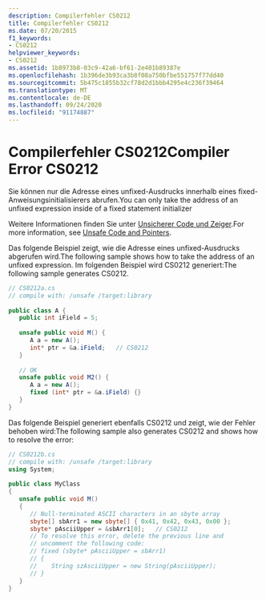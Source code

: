 ```yaml
---
description: Compilerfehler CS0212
title: Compilerfehler CS0212
ms.date: 07/20/2015
f1_keywords:
- CS0212
helpviewer_keywords:
- CS0212
ms.assetid: 1b8973b8-03c9-42a6-bf61-2e401b89387e
ms.openlocfilehash: 1b396de3b93ca3b8f08a750bfbe551757f77dd40
ms.sourcegitcommit: 5b475c1855b32cf78d2d1bbb4295e4c236f39464
ms.translationtype: MT
ms.contentlocale: de-DE
ms.lasthandoff: 09/24/2020
ms.locfileid: "91174887"
---
```

# <a name="compiler-error-cs0212"></a><span data-ttu-id="45461-103">Compilerfehler CS0212</span><span class="sxs-lookup"><span data-stu-id="45461-103">Compiler Error CS0212</span></span>

<span data-ttu-id="45461-104">Sie können nur die Adresse eines unfixed-Ausdrucks innerhalb eines fixed-Anweisungsinitialisierers abrufen.</span><span class="sxs-lookup"><span data-stu-id="45461-104">You can only take the address of an unfixed expression inside of a fixed statement initializer</span></span>  
  
 <span data-ttu-id="45461-105">Weitere Informationen finden Sie unter [Unsicherer Code und Zeiger](../programming-guide/unsafe-code-pointers/index.md).</span><span class="sxs-lookup"><span data-stu-id="45461-105">For more information, see [Unsafe Code and Pointers](../programming-guide/unsafe-code-pointers/index.md).</span></span>  
  
 <span data-ttu-id="45461-106">Das folgende Beispiel zeigt, wie die Adresse eines unfixed-Ausdrucks abgerufen wird.</span><span class="sxs-lookup"><span data-stu-id="45461-106">The following sample shows how to take the address of an unfixed expression.</span></span> <span data-ttu-id="45461-107">Im folgenden Beispiel wird CS0212 generiert:</span><span class="sxs-lookup"><span data-stu-id="45461-107">The following sample generates CS0212.</span></span>  
  
```csharp  
// CS0212a.cs  
// compile with: /unsafe /target:library  
  
public class A {  
   public int iField = 5;  
  
   unsafe public void M() {
      A a = new A();  
      int* ptr = &a.iField;   // CS0212
   }  
  
   // OK  
   unsafe public void M2() {  
      A a = new A();  
      fixed (int* ptr = &a.iField) {}  
   }  
}  
```  
  
 <span data-ttu-id="45461-108">Das folgende Beispiel generiert ebenfalls CS0212 und zeigt, wie der Fehler behoben wird:</span><span class="sxs-lookup"><span data-stu-id="45461-108">The following sample also generates CS0212 and shows how to resolve the error:</span></span>  
  
```csharp  
// CS0212b.cs  
// compile with: /unsafe /target:library  
using System;  
  
public class MyClass  
{  
   unsafe public void M()  
   {  
      // Null-terminated ASCII characters in an sbyte array
      sbyte[] sbArr1 = new sbyte[] { 0x41, 0x42, 0x43, 0x00 };  
      sbyte* pAsciiUpper = &sbArr1[0];   // CS0212  
      // To resolve this error, delete the previous line and
      // uncomment the following code:  
      // fixed (sbyte* pAsciiUpper = sbArr1)  
      // {  
      //    String szAsciiUpper = new String(pAsciiUpper);  
      // }  
   }  
}  
```
